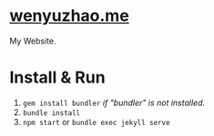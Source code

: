 # [wenyuzhao.me](https://wenyuzhao.me)

My Website.

# Install & Run

1. `gem install bundler` _if "bundler" is not installed._
1. `bundle install`
2. `npm start` or `bundle exec jekyll serve`

